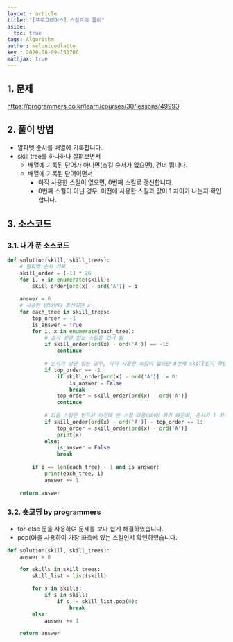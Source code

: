 ```yaml
---
layout : article
title: "[프로그래머스] 스킬트리 풀이"
aside:
  toc: true
tags: Algorithm 
author: melonicedlatte  
key : 2020-08-09-151700
mathjax: true 
---  
```


## 1. 문제

https://programmers.co.kr/learn/courses/30/lessons/49993

## 2. 풀이 방법

- 알파벳 순서를 배열에 기록합니다.
- skill tree를 하나하나 살펴보면서 
  - 배열에 기록된 단어가 아니면(스킬 순서가 없으면), 건너 뜁니다. 
  - 배열에 기록된 단어이면서
    - 아직 사용한 스킬이 없으면, 0번째 스킬로 갱신합니다.
    - 0번째 스킬이 아닌 경우, 이전에 사용한 스킬과 값이 1 차이가 나는지 확인합니다.

## 3. 소스코드

### 3.1. 내가 푼 소스코드 

~~~python
def solution(skill, skill_trees):
    # 알파벳 순서 기록
    skill_order = [-1] * 26
    for i, x in enumerate(skill):
        skill_order[ord(x) - ord('A')] = i
        
    answer = 0
    # 사용한 넘버보다 최신이면 x
    for each_tree in skill_trees:
        top_order = -1
        is_answer = True
        for i, x in enumerate(each_tree):
            # 순서 상관 없는 스킬은 건너 뜀
            if skill_order[ord(x) - ord('A')] == -1:
                continue
            
            # 순서가 상관 있는 경우, 아직 사용한 스킬이 없으면 0번째 skill인지 확인 후 갱신
            if top_order == -1 :
                if skill_order[ord(x) - ord('A')] != 0:
                    is_answer = False
                    break
                top_order = skill_order[ord(x) - ord('A')]
                continue
                
            # 다음 스킬은 반드시 이전에 쓴 스킬 다음이어야 하기 때문에, 순서가 1 차이나는지 확인  
            if skill_order[ord(x) - ord('A')] - top_order == 1:
                top_order = skill_order[ord(x) - ord('A')]
                print(x)
            else:
                is_answer = False
                break
            
        if i == len(each_tree) - 1 and is_answer:
            print(each_tree, i)
            answer += 1
            
    return answer
~~~

### 3.2. 숏코딩 by programmers

- for-else 문을 사용하여 문제를 보다 쉽게 해결하였습니다.
- pop(0)을 사용하여 가장 좌측에 있는 스킬인지 확인하였습니다.

~~~python
def solution(skill, skill_trees):
    answer = 0

    for skills in skill_trees:
        skill_list = list(skill)

        for s in skills:
            if s in skill:
                if s != skill_list.pop(0):
                    break
        else:
            answer += 1

    return answer
~~~
